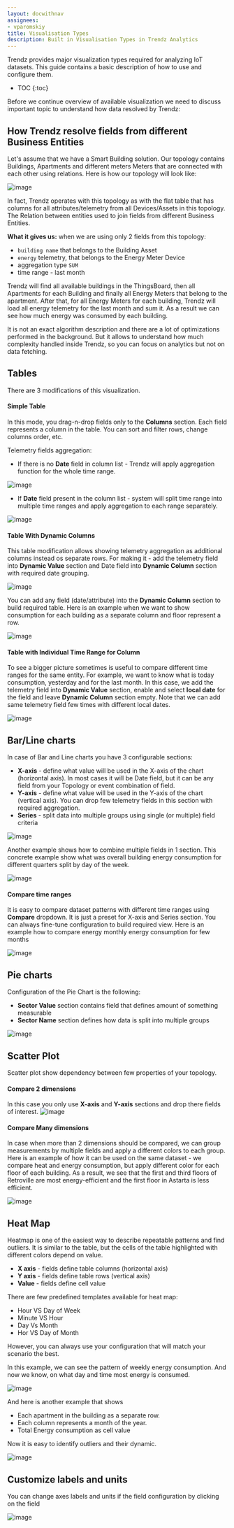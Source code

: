 ```yaml
---
layout: docwithnav
assignees:
- vparomskiy
title: Visualisation Types
description: Built in Visualisation Types in Trendz Analytics 
---
```


Trendz provides major visualization types required for analyzing IoT datasets. 
This guide contains a basic description of how to use and configure them.

* TOC
{:toc}


Before we continue overview of available visualization we need to discuss important topic to understand how data resolved by Trendz:
## How Trendz resolve fields from different Business Entities
Let's assume that we have a Smart Building solution. Our topology contains Buildings, Apartments and different meters Meters that are connected with each other using relations.
Here is how our topology will look like:

![image](/images/reference/pe-demo/smart-metering-model.png)


In fact, Trendz operates with this topology as with the flat table that has columns for all attributes/telemetry from all Devices/Assets in this topology.
The Relation between entities used to join fields from different Business Entities.

**What it gives us:** when we are using only 2 fields from this topology: 

- `building name` that belongs to the Building Asset
- `energy` telemetry, that belongs to the Energy Meter Device
- aggregation type `SUM`
- time range - last month


Trendz will find all available buildings in the ThingsBoard, then all Apartments for each Building and finally all Energy Meters that belong to the apartment.
After that, for all Energy Meters for each building, Trendz will load all energy telemetry for the last month and sum it. As a result we can see how much energy was consumed by each building.

It is not an exact algorithm description and there are a lot of optimizations performed in the background. But it allows to understand how much complexity handled inside Trendz, so you can focus on analytics but not on data fetching.



## Tables
There are 3 modifications of this visualization.

#### Simple Table
In this mode, you drag-n-drop fields only to the **Columns** section. Each field represents a column in the table. 
 You can sort and filter rows, change columns order, etc.  
 
Telemetry fields aggregation:
* If there is no **Date** field in column list - Trendz will apply aggregation function for the whole time range.

![image](/images/trendz/simple-table.png)
* If **Date** field present in the column list - system will split time range into multiple time ranges and apply aggregation to each range separately. 

![image](/images/trendz/simple-table-with-date.png)

#### Table With Dynamic Columns
This table modification allows showing telemetry aggregation as additional columns instead os separate rows. 
For making it - add the telemetry field into **Dynamic Value** section and Date field into **Dynamic Column** section with required date grouping.
 
![image](/images/trendz/table-dynamic-columns.png)
 
You can add any field (date/attribute) into the **Dynamic Column** section to build required table. Here is an example when we want to show consumption for each building as a separate column and floor represent a row. 

![image](/images/trendz/table-dynamic-building.png)


#### Table with Individual Time Range for Column
To see a bigger picture sometimes is useful to compare different time ranges for the same entity. For example, we want to know 
what is today consumption, yesterday and for the last month. In this case, we add the telemetry field into **Dynamic Value** section, enable and select **local date** for the field and leave 
**Dynamic Column** section empty. Note that we can add same telemetry field few times with different local dates.

![image](/images/trendz/table-local-date.png)

## Bar/Line charts
In case of Bar and Line charts you have 3 configurable sections:
* **X-axis** - define what value will be used in the X-axis of the chart (horizontal axis). In most cases it will be Date field, 
but it can be any field from your Topology or event combination of field.
* **Y-axis** - define what value will be used in the Y-axis of the chart (vertical axis). You can drop few telemetry fields in this section with required aggregation.
* **Series** - split data into multiple groups using single (or multiple) field criteria

![image](/images/trendz/basic-line.png)

Another example shows how to combine multiple fields in 1 section. This concrete example show what was overall building 
energy consumption for different quarters split by day of the week.

![image](/images/trendz/multiple-bar.png)

#### Compare time ranges
It is easy to compare dataset patterns with different time ranges using **Compare** dropdown. It is just a preset for X-axis and Series section.
You can always fine-tune configuration to build required view. Here is an example how to compare energy monthly energy consumption for few months 

![image](/images/trendz/compare-by-month.png)

## Pie charts
Configuration of the Pie Chart is the following:
* **Sector Value** section contains field that defines amount of something measurable
* **Sector Name** section defines how data is split into multiple groups

![image](/images/trendz/simple-pie.png)

## Scatter Plot
Scatter plot show dependency between few properties of your topology.

#### Compare 2 dimensions
In this case you only use **X-axis** and **Y-axis** sections and drop there fields of interest.
![image](/images/trendz/simple-scatter.png)

#### Compare Many dimensions
In case when more than 2 dimensions should be compared, we can group measurements by multiple fields and apply a different colors to each group. 
Here is an example of how it can be used on the same dataset - we compare heat and energy consumption, but apply different color for each floor of each building.
As a result, we see that the first and third floors of Retroville are most energy-efficient and the first floor in Astarta is less efficient.

![image](/images/trendz/complex-scatter.png)

## Heat Map
Heatmap is one of the easiest way to describe repeatable patterns and find outliers. It is similar to the table, but the cells of the table highlighted with different colors depend on value.
* **X axis** - fields define table columns (horizontal axis)
* **Y axis** - fields define table rows (vertical axis)
* **Value** - fields define cell value

There are few predefined templates available for heat map:
* Hour VS Day of Week
* Minute VS Hour
* Day Vs Month
* Hor VS Day of Month

However, you can always use your configuration that will match your scenario the best.

In this example, we can see the pattern of weekly energy consumption. And now we know, on what day and time most energy is consumed.

![image](/images/trendz/heat-week-pattern.png) 


And here is another example that shows
* Each apartment in the building as a separate row. 
* Each column represents a month of the year.
* Total Energy consumption as cell value
 
Now it is easy to identify outliers and their dynamic. 

![image](/images/trendz/complex-heatmap.png) 

## Customize labels and units
You can change axes labels and units if the field configuration by clicking on the field 

![image](/images/trendz/lable-unit.png) 
